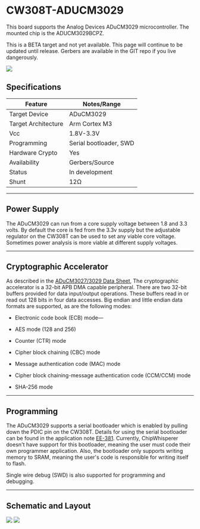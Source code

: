 # CW308T-ADUCM3029

This board supports the Analog Devices ADuCM3029 microcontroller. The
mounted chip is the ADUCM3029BCPZ.

This is a BETA target and not yet available. This page will continue to be updated until release. Gerbers are available in the GIT repo if you live dangerously.

![](CW308T_ADuCM3029.PNG)

## Specifications

| Feature | Notes/Range |
|---------|----------|
| Target Device | ADuCM3029 |
| Target Architecture | Arm Cortex M3 |
| Vcc | 1.8V-3.3V |
| Programming | Serial bootloader, SWD |
| Hardware Crypto | Yes |
| Availability | Gerbers/Source |
| Status | In development  |
| Shunt | 12Ω |

---

## Power Supply

The ADuCM3029 can run from a core supply voltage between 1.8 and 3.3
volts. By default the core is fed from the 3.3v supply but the
adjustable regulator on the CW308T can be used to set any viable core
voltage. Sometimes power analysis is more viable at different supply
voltages.

---

## Cryptographic Accelerator

As described in the [ADuCM3027/3029 Data Sheet](http://www.analog.com/media/en/technical-documentation/data-sheets/ADuCM3027_3029.pdf), The cryptographic
accelerator is a 32-bit APB DMA capable peripheral. There are two 32-bit
buffers provided for data input/output operations. These buffers read in
or read out 128 bits in four data accesses. Big endian and little endian
data formats are supported, as are the following modes:

  - Electronic code book (ECB) mode—
  - AES mode (128 and 256)
  - Counter (CTR) mode

  - Cipher block chaining (CBC) mode
  - Message authentication code (MAC) mode
  - Cipher block chaining-message authentication code (CCM/CCM) mode
  - SHA-256 mode

---

## Programming

The ADuCM3029 supports a serial bootloader which is enabled by pulling
down the PDIC pin on the CW308T. Details for using the serial bootloader
can be found in the application note [EE-381](http://www.analog.com/media/en/technical-documentation/application-notes/EE381v01.pdf). Currently,
ChipWhisperer doesn't have support for this bootloader, meaning
the user must code their own programmer application. Also, the
bootloader only supports writing memory to SRAM, meaning
the user's code is responsible for writing itself to flash.
 
Single wire debug (SWD) is also supported for programming and debugging.

---

## Schematic and Layout

![](Images/ADuCM3029-sch1.png)
![](Images/ADuCM3029-sch2.png)

